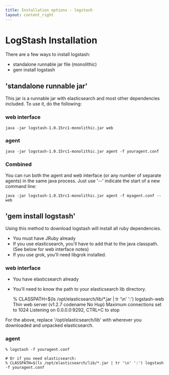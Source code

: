 ```yaml
---
title: Installation options - logstash
layout: content_right
---
```

# LogStash Installation

There are a few ways to install logstash:

* standalone runnable jar file  (monolithic)
* gem install logstash

## 'standalone runnable jar'

This jar is a runnable jar with elasticsearch and most other dependencies
included. To use it, do the following:

### web interface

    java -jar logstash-1.0.15rc1-monolithic.jar web

### agent 

    java -jar logstash-1.0.15rc1-monolithic.jar agent -f youragent.conf

### Combined

You can run both the agent and web interface (or any number of separate agents)
in the same java process. Just use '--' indicate the start of a new command
line:

    java -jar logstash-1.0.15rc1-monolithic.jar agent -f myagent.conf -- web

## 'gem install logstash'

Using this method to download logstash will install all ruby dependencies.

* You must have JRuby already
* If you use elasticsearch, you'll have to add that to the java classpath.
  (See below for web interface notes)
* If you use grok, you'll need libgrok installed.

### web interface

* You have elasticsearch already
* You'll need to know the path to your elasticsearch lib directory.

    % CLASSPATH=$(ls /opt/elasticsearch/lib/*.jar | tr '\n' ':')  logstash-web
   Thin web server (v1.2.7 codename No Hup)
   Maximum connections set to 1024
   Listening on 0.0.0.0:9292, CTRL+C to stop

For the above, replace '/opt/elasticsearch/lib' with wherever you downloaded
and unpacked elasticsearch.

### agent

    % logstash -f youragent.conf

    # Or if you need elasticsearch:
    % CLASSPATH=$(ls /opt/elasticsearch/lib/*.jar | tr '\n' ':') logstash -f youragent.conf
